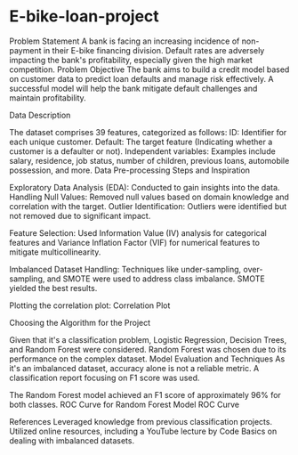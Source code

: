# E-bike-loan-project

Problem Statement
A bank is facing an increasing incidence of non-payment in their E-bike financing division.
Default rates are adversely impacting the bank's profitability, especially given the high market competition.
Problem Objective
The bank aims to build a credit model based on customer data to predict loan defaults and manage risk effectively.
A successful model will help the bank mitigate default challenges and maintain profitability.

Data Description


The dataset comprises 39 features, categorized as follows:
ID: Identifier for each unique customer.
Default: The target feature (Indicating whether a customer is a defaulter or not).
Independent variables: Examples include salary, residence, job status, number of children, previous loans, automobile possession, and more.
Data Pre-processing Steps and Inspiration

Exploratory Data Analysis (EDA): Conducted to gain insights into the data.
Handling Null Values: Removed null values based on domain knowledge and correlation with the target.
Outlier Identification: Outliers were identified but not removed due to significant impact.

Feature Selection: Used Information Value (IV) analysis for categorical features and Variance Inflation Factor (VIF) for numerical features to mitigate multicollinearity.

Imbalanced Dataset Handling: Techniques like under-sampling, over-sampling, and SMOTE were used to address class imbalance. SMOTE yielded the best results.

Plotting the correlation plot:
Correlation Plot

Choosing the Algorithm for the Project

Given that it's a classification problem, Logistic Regression, Decision Trees, and Random Forest were considered.
Random Forest was chosen due to its performance on the complex dataset.
Model Evaluation and Techniques
As it's an imbalanced dataset, accuracy alone is not a reliable metric. A classification report focusing on F1 score was used.

The Random Forest model achieved an F1 score of approximately 96% for both classes.
ROC Curve for Random Forest Model
ROC Curve

References
Leveraged knowledge from previous classification projects.
Utilized online resources, including a YouTube lecture by Code Basics on dealing with imbalanced datasets.
